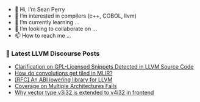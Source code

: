- 👋 Hi, I’m Sean Perry
- 👀 I’m interested in compilers (c++, COBOL, llvm)
- 🌱 I’m currently learning ...
- 💞️ I’m looking to collaborate on ...
- 📫 How to reach me ...

<!---
s66perry/s66perry is a ✨ special ✨ repository because its `README.md` (this file) appears on your GitHub profile.
You can click the Preview link to take a look at your changes.
--->
### 📕 Latest LLVM Discourse Posts

<!-- DISCOURSE-LLVM:START -->
- [Clarification on GPL-Licensed Snippets Detected in LLVM Source Code](https://discourse.llvm.org/t/clarification-on-gpl-licensed-snippets-detected-in-llvm-source-code/87415#post_5)
- [How do convolutions get tiled in MLIR?](https://discourse.llvm.org/t/how-do-convolutions-get-tiled-in-mlir/86926#post_3)
- [[RFC] An ABI lowering library for LLVM](https://discourse.llvm.org/t/rfc-an-abi-lowering-library-for-llvm/84495?page=2#post_25)
- [Coverage on Multiple Architectures Fails](https://discourse.llvm.org/t/coverage-on-multiple-architectures-fails/87343#post_4)
- [Why vector type v3i32 is extended to v4i32 in frontend](https://discourse.llvm.org/t/why-vector-type-v3i32-is-extended-to-v4i32-in-frontend/87412#post_3)
<!-- DISCOURSE-LLVM:END -->
